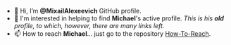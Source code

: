 - 👋 Hi, I’m **@MixailAlexeevich** GitHub profile.
- 👀 I'm interested in helping to find **Michael**'s active profile. *This is his **old** profile, to which, however, there are many links left.*
- 📫 How to reach **Michael**... just go to the repository [How-To-Reach](https://github.com/MixailAlexeevich/How-To-Reach).

<!---
MixailAlexeevich/MixailAlexeevich is a ✨ special ✨ repository because its `README.md` (this file) appears on your GitHub profile.
You can click the Preview link to take a look at your changes.
--->
